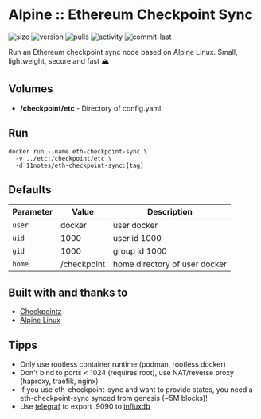 # Alpine :: Ethereum Checkpoint Sync
![size](https://img.shields.io/docker/image-size/11notes/eth-checkpoint-sync/0.18.0?color=0eb305) ![version](https://img.shields.io/docker/v/11notes/eth-checkpoint-sync?color=eb7a09) ![pulls](https://img.shields.io/docker/pulls/11notes/eth-checkpoint-sync?color=2b75d6) ![activity](https://img.shields.io/github/commit-activity/m/11notes/docker-eth-checkpoint-sync?color=c91cb8) ![commit-last](https://img.shields.io/github/last-commit/11notes/docker-eth-checkpoint-sync?color=c91cb8)

Run an Ethereum checkpoint sync node based on Alpine Linux. Small, lightweight, secure and fast 🏔️

## Volumes
* **/checkpoint/etc** - Directory of config.yaml

## Run
```shell
docker run --name eth-checkpoint-sync \
  -v ../etc:/checkpoint/etc \
  -d 11notes/eth-checkpoint-sync:[tag]
```

## Defaults
| Parameter | Value | Description |
| --- | --- | --- |
| `user` | docker | user docker |
| `uid` | 1000 | user id 1000 |
| `gid` | 1000 | group id 1000 |
| `home` | /checkpoint | home directory of user docker |

## Built with and thanks to
* [Checkpointz](https://github.com/ethpandaops/checkpointz)
* [Alpine Linux](https://alpinelinux.org/)

## Tipps
* Only use rootless container runtime (podman, rootless docker)
* Don't bind to ports < 1024 (requires root), use NAT/reverse proxy (haproxy, traefik, nginx)
* If you use eth-checkpoint-sync and want to provide states, you need a eth-checkpoint-sync synced from genesis (~5M blocks)!
* Use [telegraf](https://hub.docker.com/r/11notes/telegraf) to export :9090 to [influxdb](https://hub.docker.com/r/11notes/influxdb)